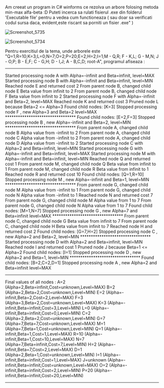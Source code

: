 Am creeat un program in C# winforms ce rezolva un arbore folosing metoda min-max alfa-beta :D
Puteti incerca sa rulati fisierul .exe din folderul 'Executable file' pentru a vedea cum functioneaza ( sau doar sa verificati codul sursa daca, evident,este riscant sa porniti un fisier .exe" )

![Screenshot_5735](https://user-images.githubusercontent.com/91731551/138122747-1bd4a734-b588-4579-ae0f-b386457d1b9b.png)

![Screenshot_5734](https://user-images.githubusercontent.com/91731551/138122727-55b8c8e7-05c8-4545-a904-1fe5b420813a.png)

Pentru exercitiul de la tema, unde arborele este "Q=1;R=10;K=3;L=0;N=7;O=2;P=20;E=2;H=2;I=1;M - Q,R; F - K,L; G - M,N; J - O,P; B - E,F; C - G,H; D - I,J; A - B,C,D; root-A",
programul afiseaza :

*************************************************************************
Started processing node A with Alpha=-infinit and Beta=infinit, level=MAX
    Started processing node B with Alpha=-infinit and Beta=infinit, level=MIN
        Reached node E and returned cost 2
    From parent node B, changed child node E Beta value from infinit to 2
    From parent node B, changed child node F Beta value from infinit to 2
        Started processing node F with Alpha=-infinit and Beta=2, level=MAX
            Reached node K and returned cost 3
        Pruned node L because Beta=2 <= Alpha=3
        Found child nodes: [K=3]
        Stopped processing node F , new Alpha=3 and Beta=2 level=MAX
        *********************************
    Found child nodes: [E=2,F=3]
    Stopped processing node B , new Alpha=-infinit and Beta=2, level=MIN
    *********************************
From parent node A, changed child node B Alpha value from -infinit to 2
From parent node A, changed child node C Alpha value from -infinit to 2
From parent node A, changed child node D Alpha value from -infinit to 2
    Started processing node C with Alpha=2 and Beta=infinit, level=MIN
        Started processing node G with Alpha=-infinit and Beta=infinit, level=MAX
            Started processing node M with Alpha=-infinit and Beta=infinit, level=MIN
                Reached node Q and returned cost 1
            From parent node M, changed child node Q Beta value from infinit to 1
            From parent node M, changed child node R Beta value from infinit to 1
                Reached node R and returned cost 10
            Found child nodes: [Q=1,R=10]
            Stopped processing node M , new Alpha=-infinit and Beta=1, level=MIN
            *********************************
        From parent node G, changed child node M Alpha value from -infinit to 1
        From parent node G, changed child node N Alpha value from -infinit to 1
            Reached node N and returned cost 7
        From parent node G, changed child node M Alpha value from 1 to 7
        From parent node G, changed child node N Alpha value from 1 to 7
        Found child nodes: [M=1,N=7]
        Stopped processing node G , new Alpha=7 and Beta=infinit level=MAX
        *********************************
    From parent node C, changed child node G Beta value from infinit to 7
    From parent node C, changed child node H Beta value from infinit to 7
        Reached node H and returned cost 2
    Found child nodes: [G=7,H=2]
    Stopped processing node C , new Alpha=2 and Beta=2, level=MIN
    *********************************
    Started processing node D with Alpha=2 and Beta=infinit, level=MIN
        Reached node I and returned cost 1
    Pruned node J because Beta=1 <= Alpha=2
    Found child nodes: [I=1]
    Stopped processing node D , new Alpha=2 and Beta=1, level=MIN
    *********************************
Found child nodes: [B=2,C=2,D=1]
Stopped processing node A , new Alpha=2 and Beta=infinit level=MAX
*********************************

Final values of all nodes :
A=2 (Alpha=2,Beta=infinit,Cost=unknown,Level=MAX)
B=2 (Alpha=2,Beta=2,Cost=unknown,Level=MIN)
E=2 (Alpha=-infinit,Beta=2,Cost=2,Level=MAX)
F=3 (Alpha=3,Beta=2,Cost=unknown,Level=MAX)
K=3 (Alpha=-infinit,Beta=infinit,Cost=3,Level=MIN)
L=0 (Alpha=-infinit,Beta=infinit,Cost=0,Level=MIN)
C=2 (Alpha=2,Beta=2,Cost=unknown,Level=MIN)
G=7 (Alpha=7,Beta=7,Cost=unknown,Level=MAX)
M=1 (Alpha=7,Beta=1,Cost=unknown,Level=MIN)
Q=1 (Alpha=-infinit,Beta=1,Cost=1,Level=MAX)
R=10 (Alpha=-infinit,Beta=1,Cost=10,Level=MAX)
N=7 (Alpha=7,Beta=infinit,Cost=7,Level=MIN)
H=2 (Alpha=-infinit,Beta=7,Cost=2,Level=MAX)
D=1 (Alpha=2,Beta=1,Cost=unknown,Level=MIN)
I=1 (Alpha=-infinit,Beta=infinit,Cost=1,Level=MAX)
J=unknown (Alpha=-infinit,Beta=infinit,Cost=unknown,Level=MAX)
O=2 (Alpha=-infinit,Beta=infinit,Cost=2,Level=MIN)
P=20 (Alpha=-infinit,Beta=infinit,Cost=20,Level=MIN)
*************************************************************************

